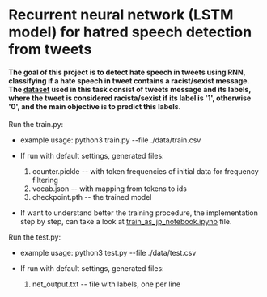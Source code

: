 # Recurrent neural network (LSTM model) for hatred speech detection from tweets

#### The goal of this project is to detect hate speech in tweets using RNN, classifying if a hate speech in tweet contains a racist/sexist message. The [dataset](https://www.kaggle.com/arkhoshghalb/twitter-sentiment-analysis-hatred-speech?select=test.csv) used in this task consist of tweets message and its labels, where the tweet is considered racista/sexist if its label is '1', otherwise '0', and the main objective is to predict this labels.

Run the train.py:
* example usage: python3 train.py --file ./data/train.csv

* If run with default settings, generated files:
  1. counter.pickle -- with token frequencies of initial data for frequency filtering
  2. vocab.json -- with mapping from tokens to ids
  3. checkpoint.pth -- the trained model

* If want to understand better the training procedure, the implementation step by step, can take a look at [train_as_jp_notebook.ipynb](train_as_jp_notebook.ipynb) file.

Run the test.py:
* example usage: python3 test.py --file ./data/test.csv

* If run with default settings, generated files:
  1. net_output.txt -- file with labels, one per line


